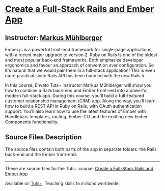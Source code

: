 # [Create a Full-Stack Rails and Ember App][published url]
## Instructor: [Markus Mühlberger][instructor url]


Ember.js is a powerful front-end framework for single-page applications, with a recent major upgrade to version 2. Ruby on Rails is one of the oldest and most popular back-end frameworks. Both emphasize developer ergonomics and favour an approach of convention over configuration. So it's natural that we would pair them in a full-stack application! This is even more practical since Rails API has been bundled with the new Rails 5.

In this course, Envato Tuts+ instructor Markus Mühlberger will show you how to combine a Rails back-end and Ember front-end into a powerful, modern full-stack app. During this course, you'll build a full-featured customer relationship management (CRM) app. Along the way, you'll learn how to build a REST API in Ruby on Rails, with OAuth authentication support. You'll also learn how to use the latest features of Ember with Handlebars templates, routing, Ember-CLI and the exciting new Ember Components functionality.


## Source Files Description


The source files contain both parts of the app in separate folders: the Rails back-end and the Ember front-end.

------

These are source files for the Tuts+ course: [Create a Full-Stack Rails and Ember App][published url]

Available on [Tuts+](https://tutsplus.com). Teaching skills to millions worldwide.

[published url]: https://code.tutsplus.com/courses/create-a-full-stack-rails-and-ember-app
[instructor url]: https://tutsplus.com/authors/markus-muehlberger

